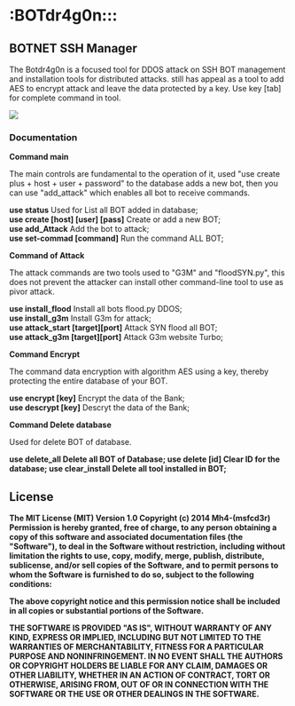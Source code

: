 <h1>:BOTdr4g0n:::</h1>
<h2>BOTNET SSH Manager</h2> 

The Botdr4g0n is a focused tool for DDOS attack on SSH BOT management and installation tools for distributed attacks.
still has appeal as a tool to add AES to encrypt attack and leave the data protected by a key. Use key [tab] for complete command in tool.

<img src="https://dl.dropboxusercontent.com/u/97321327/botdr4g0n/bot1.png"> 

<h3>Documentation</h3>
<strong>Command main</strong>

The main controls are fundamental to the operation of it, used "use create plus + host + user + password" to the database adds a new bot, then you can use "add_attack" which enables all bot to receive commands.

<strong>use status</strong>  Used for List all BOT added in database;  
<strong>use create [host] [user] [pass]</strong>  Create or add a new BOT;         
<strong>use add_Attack</strong>                   Add the bot to attack;           
<strong>use set-commad [command]</strong>         Run the command ALL BOT;


<strong>Command of Attack</strong>

The attack commands are two tools used to "G3M" and "floodSYN.py", this does not prevent the attacker can install other command-line tool to use as pivor attack.

<strong>use install_flood</strong>                Install all bots flood.py DDOS;  
<strong>use install_g3m</strong>                  Install G3m for attack;          
<strong>use attack_start [target][port]</strong>  Attack SYN flood all BOT;        
<strong>use attack_g3m   [target][port]</strong>  Attack G3m website Turbo; 


<strong>Command Encrypt</strong>

The command data encryption  with algorithm AES using a key, thereby protecting the entire database of your BOT.

<strong>use encrypt  [key]</strong>               Encrypt the data of the Bank;    
<strong>use descrypt [key]</strong>               Descryt the data of the Bank; 

<strong>Command Delete database</strong>

Used for delete BOT of database.

<strong>use delete_all<strong>                   Delete all BOT of Database;
<strong>use delete [id]<strong>                  Clear ID for the database;
<strong>use clear_install<strong>                Delete all tool installed in BOT;

<h2>License</h2>

The MIT License (MIT)
Version 1.0
Copyright (c) 2014 Mh4-(msfcd3r) 
Permission is hereby granted, free of charge, to any person obtaining a copy of
this software and associated documentation files (the "Software"), to deal in
the Software without restriction, including without limitation the rights to
use, copy, modify, merge, publish, distribute, sublicense, and/or sell copies of
the Software, and to permit persons to whom the Software is furnished to do so,
subject to the following conditions:

The above copyright notice and this permission notice shall be included in all
copies or substantial portions of the Software.

THE SOFTWARE IS PROVIDED "AS IS", WITHOUT WARRANTY OF ANY KIND, EXPRESS OR
IMPLIED, INCLUDING BUT NOT LIMITED TO THE WARRANTIES OF MERCHANTABILITY, FITNESS
FOR A PARTICULAR PURPOSE AND NONINFRINGEMENT. IN NO EVENT SHALL THE AUTHORS OR
COPYRIGHT HOLDERS BE LIABLE FOR ANY CLAIM, DAMAGES OR OTHER LIABILITY, WHETHER
IN AN ACTION OF CONTRACT, TORT OR OTHERWISE, ARISING FROM, OUT OF OR IN
CONNECTION WITH THE SOFTWARE OR THE USE OR OTHER DEALINGS IN THE SOFTWARE.





